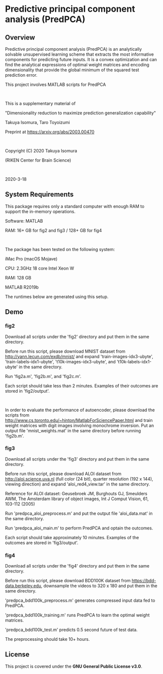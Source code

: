 # Predictive principal component analysis (PredPCA)

## Overview
Predictive principal component analysis (PredPCA) is an analytically solvable unsupervised learning scheme that extracts the most informative components for predicting future inputs. It is a convex optimization and can find the analytical expressions of optimal weight matrices and encoding dimensionality that provide the global minimum of the squared test prediction error.

This project involves MATLAB scripts for PredPCA

<br>

This is a supplementary material of

"Dimensionality reduction to maximize prediction generalization capability"

Takuya Isomura, Taro Toyoizumi

Preprint at https://arxiv.org/abs/2003.00470

<br>

Copyright (C) 2020 Takuya Isomura

(RIKEN Center for Brain Science)

<br>

2020-3-18


## System Requirements
This package requires only a standard computer with enough RAM to support the in-memory operations.

Software: MATLAB

RAM: 16+ GB for fig2 and fig3 / 128+ GB for fig4

<br>

The package has been tested on the following system:

iMac Pro (macOS Mojave)

CPU: 2.3GHz 18 core Intel Xeon W

RAM: 128 GB

MATLAB R2019b

The runtimes below are generated using this setup.


## Demo
### fig2
Download all scripts under the 'fig2' directory and put them in the same directory.

Before run this script, please download MNIST dataset from http://yann.lecun.com/exdb/mnist/ and expand 'train-images-idx3-ubyte', 'train-labels-idx1-ubyte', 't10k-images-idx3-ubyte', and 't10k-labels-idx1-ubyte' in the same directory.

Run 'fig2a.m', 'fig2b.m', and 'fig2c.m'.

Each script should take less than 2 minutes. Examples of their outcomes are stored in 'fig2/output'.

<br>

In order to evaluate the performance of autoencoder, please download the scripts from http://www.cs.toronto.edu/~hinton/MatlabForSciencePaper.html and train weight matrices with digit images involving monochrome inversion. Put an output file 'mnist_weights.mat' in the same directory before running 'fig2b.m'.

### fig3
Download all scripts under the 'fig3' directory and put them in the same directory.

Before run this script, please download ALOI dataset from http://aloi.science.uva.nl (full color (24 bit), quarter resolution (192 x 144), viewing direction) and expand 'aloi_red4_view.tar' in the same directory.

Reference for ALOI dataset: Geusebroek JM, Burghouts GJ, Smeulders AWM, The Amsterdam library of object images, Int J Comput Vision, 61, 103-112 (2005)

Run 'predpca_aloi_preprocess.m' and put the output file 'aloi_data.mat' in the same directory.

Run 'predpca_aloi_main.m' to perform PredPCA and optain the outcomes.

Each script should take approximately 10 minutes. Examples of the outcomes are stored in 'fig3/output'.

### fig4
Download all scripts under the 'fig4' directory and put them in the same directory.

Before run this script, please download BDD100K dataset from https://bdd-data.berkeley.edu, downsample the videos to 320 x 180 and put them in the same directory.

'predpca_bdd100k_preprocess.m' generates compressed input data fed to PredPCA.

'predpca_bdd100k_training.m' runs PredPCA to learn the optimal weight matrices.

'predpca_bdd100k_test.m' predicts 0.5 second future of test data.

The preprocessing should take 10+ hours.


## License
This project is covered under the **GNU General Public License v3.0**.
